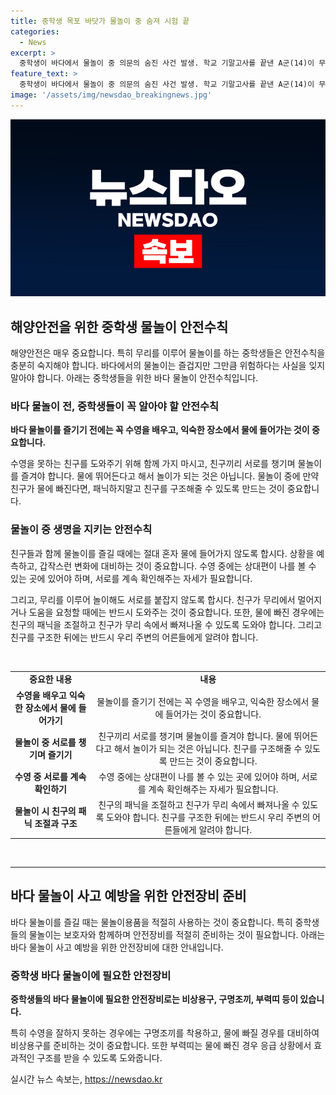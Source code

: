 ```yaml
---
title: 중학생 목포 바닷가 물놀이 중 숨져 시험 끝
categories:
  - News
excerpt: >
  중학생이 바다에서 물놀이 중 의문의 숨진 사건 발생. 학교 기말고사를 끝낸 A군(14)이 무더위를 피해 바다로 놀러갔다가 물에 빠져 심정지 상태로 발견됐으며 사망했다. 사고가 발생한 곳은 수영 금지구역으로, A군 일행이 해당 사실을 알고 있었는지는 조사 중. 파도는 잔잔했으나 수심이 깊고 만조 시간이 지난 후였다. 경찰은 정확한 경위를 조사 중. 숨진 사고로 안타까운 일이 발생했다.
feature_text: >
  중학생이 바다에서 물놀이 중 의문의 숨진 사건 발생. 학교 기말고사를 끝낸 A군(14)이 무더위를 피해 바다로 놀러갔다가 물에 빠져 심정지 상태로 발견됐으며 사망했다. 사고가 발생한 곳은 수영 금지구역으로, A군 일행이 해당 사실을 알고 있었는지는 조사 중. 파도는 잔잔했으나 수심이 깊고 만조 시간이 지난 후였다. 경찰은 정확한 경위를 조사 중. 숨진 사고로 안타까운 일이 발생했다.
image: '/assets/img/newsdao_breakingnews.jpg'
---
```


<p><img src="/assets/img/newsdao_breakingnews.jpg" alt="bookingtag 속보" /></p>

<h2 data-ke-size="size26">해양안전을 위한 중학생 물놀이 안전수칙</h2>

<p data-ke-size="size16">해양안전은 매우 중요합니다. 특히 무리를 이루어 물놀이를 하는 중학생들은 안전수칙을 충분히 숙지해야 합니다. 바다에서의 물놀이는 즐겁지만 그만큼 위험하다는 사실을 잊지 말아야 합니다. 아래는 중학생들을 위한 바다 물놀이 안전수칙입니다.</p>

<h3 data-ke-size="size24">바다 물놀이 전, 중학생들이 꼭 알아야 할 안전수칙</h3>

<p data-ke-size="size16"><b>바다 물놀이를 즐기기 전에는 꼭 수영을 배우고, 익숙한 장소에서 물에 들어가는 것이 중요합니다.</b></p>

<p data-ke-size="size16">수영을 못하는 친구를 도와주기 위해 함께 가지 마시고, 친구끼리 서로를 챙기며 물놀이를 즐겨야 합니다. 물에 뛰어든다고 해서 놀이가 되는 것은 아닙니다. 물놀이 중에 만약 친구가 물에 빠진다면, 패닉하지말고 친구를 구조해줄 수 있도록 만드는 것이 중요합니다.</p>

<h3 data-ke-size="size24">물놀이 중 생명을 지키는 안전수칙</h3>

<p data-ke-size="size16">친구들과 함께 물놀이를 즐길 때에는 절대 혼자 물에 들어가지 않도록 합시다. 상황을 예측하고, 갑작스런 변화에 대비하는 것이 중요합니다. 수영 중에는 상대편이 나를 볼 수 있는 곳에 있어야 하며, 서로를 계속 확인해주는 자세가 필요합니다.</p>

<p data-ke-size="size16">그리고, 무리를 이루어 놀이해도 서로를 붙잡지 않도록 합시다. 친구가 무리에서 멀어지거나 도움을 요청할 때에는 반드시 도와주는 것이 중요합니다. 또한, 물에 빠진 경우에는 친구의 패닉을 조절하고 친구가 무리 속에서 빠져나올 수 있도록 도와야 합니다. 그리고 친구를 구조한 뒤에는 반드시 우리 주변의 어른들에게 알려야 합니다.</p>

<p data-ke-size="size16">&nbsp;</p>

<table>
    <tbody>
        <tr style="height: 20px;">
            <td style="text-align: center; height: 17px;"><b>중요한 내용</b></td>
            <td style="text-align: center; height: 17px;"><b>내용</b></td>
        </tr>
        <tr>
            <td style="text-align: center; height: 17px;"><b>수영을 배우고 익숙한 장소에서 물에 들어가기</b></td>
            <td style="text-align: center; height: 17px;">물놀이를 즐기기 전에는 꼭 수영을 배우고, 익숙한 장소에서 물에 들어가는 것이 중요합니다.</td>
        </tr>
        <tr>
            <td style="text-align: center; height: 17px;"><b>물놀이 중 서로를 챙기며 즐기기</b></td>
            <td style="text-align: center; height: 17px;">친구끼리 서로를 챙기며 물놀이를 즐겨야 합니다. 물에 뛰어든다고 해서 놀이가 되는 것은 아닙니다. 친구를 구조해줄 수 있도록 만드는 것이 중요합니다.</td>
        </tr>
        <tr>
            <td style="text-align: center; height: 17px;"><b>수영 중 서로를 계속 확인하기</b></td>
            <td style="text-align: center; height: 17px;">수영 중에는 상대편이 나를 볼 수 있는 곳에 있어야 하며, 서로를 계속 확인해주는 자세가 필요합니다.</td>
        </tr>
        <tr>
            <td style="text-align: center; height: 17px;"><b>물놀이 시 친구의 패닉 조절과 구조</b></td>
            <td style="text-align: center; height: 17px;">친구의 패닉을 조절하고 친구가 무리 속에서 빠져나올 수 있도록 도와야 합니다. 친구를 구조한 뒤에는 반드시 우리 주변의 어른들에게 알려야 합니다.</td>
        </tr>
    </tbody>
</table>

<p data-ke-size="size16">&nbsp;</p>

<hr>

<h2 data-ke-size="size26">바다 물놀이 사고 예방을 위한 안전장비 준비</h2>

<p data-ke-size="size16">바다 물놀이를 즐길 때는 물놀이용품을 적절히 사용하는 것이 중요합니다. 특히 중학생들의 물놀이는 보호자와 함께하며 안전장비를 적절히 준비하는 것이 필요합니다. 아래는 바다 물놀이 사고 예방을 위한 안전장비에 대한 안내입니다.</p>

<h3 data-ke-size="size24">중학생 바다 물놀이에 필요한 안전장비</h3>

<p data-ke-size="size16"><b>중학생들의 바다 물놀이에 필요한 안전장비로는 비상용구, 구명조끼, 부력띠 등이 있습니다.</b></p>

<p data-ke-size="size16">특히 수영을 잘하지 못하는 경우에는 구명조끼를 착용하고, 물에 빠질 경우를 대비하여 비상용구를 준비하는 것이 중요합니다. 또한 부력띠는 물에 빠진 경우 응급 상황에서 효과적인 구조를 받을 수 있도록 도와줍니다.</p>
실시간 뉴스 속보는, <a href="https://newsdao.kr" rel="dofollow">https://newsdao.kr</a>


